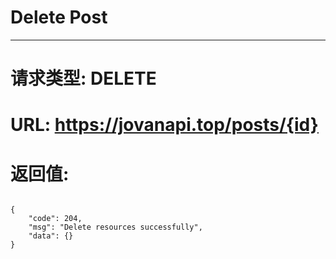 # Delete Post
---
# 请求类型: DELETE
# URL: https://jovanapi.top/posts/{id}
# 返回值:
<pre><code>
{
    "code": 204,
    "msg": "Delete resources successfully",
    "data": {}
}
</code></pre>
